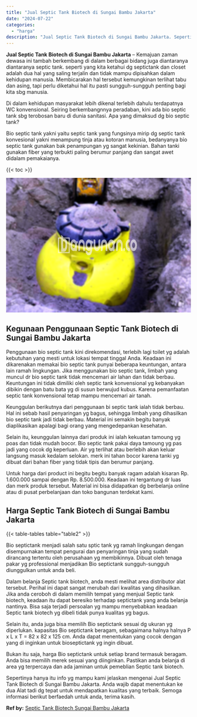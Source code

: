 ```yaml
---
title: "Jual Septic Tank Biotech di Sungai Bambu Jakarta"
date: "2024-07-22"
categories: 
  - "harga"
description: "Jual Septic Tank Biotech di Sungai Bambu Jakarta. Sepertinya hanya itu info yg mampu kami jelaskan mengenai Jual Septic Tank Biotech di Sungai Bambu Jakarta...."
---
```


**Jual Septic Tank Biotech di Sungai Bambu Jakarta** – Kemajuan zaman dewasa ini tambah berkembang di dalam berbagai bidang juga diantaranya diantaranya septic tank. seperti yang kita ketahui dg septictank dan closet adalah dua hal yang saling terjalin dan tidak mampu dipisahkan dalam kehidupan manusia. Membicarakan hal tersebut kemungkinan terlihat tabu dan asing, tapi perlu diketahui hal itu pasti sungguh-sungguh penting bagi kita sbg manusia.

Di dalam kehidupan masyarakat lebih dikenal terlebih dahulu terdapatnya WC konvensional. Seiring berkembangnnya peradaban, kini ada bio septic tank sbg terobosan baru di dunia sanitasi. Apa yang dimaksud dg bio septic tank?

Bio septic tank yakni yaitu septic tank yang fungsinya mirip dg septic tank konvesional yakni menampung tinja atau kotoran manusia, bedanyanya bio septic tank gunakan bak penampungan yg sangat kekinian. Bahan tanki gunakan fiber yang terbukti paling berumur panjang dan sangat awet didalam pemakaianya.

{{< toc >}}

![Jual Septic Tank Biotech di Sungai Bambu Jakarta](/images/jual-bio-septictank-43.png)

## Kegunaan Penggunaan Septic Tank Biotech di Sungai Bambu Jakarta

Penggunaan bio septic tank kini direkomendasi, terlebih lagi toilet yg adalah kebutuhan yang mesti untuk lokasi tempat tinggal Anda. Keadaan ini dikarenakan memakai bio septic tank punyai beberapa keuntungan, antara lain ramah lingkungan. Jika menggunakan bio septic tank, limbah yang muncul dr bio septic tank tidak mencemari air lahan dan tidak berbau. Keuntungan ini tidak dimiliki oleh septic tank konvensional yg kebanyakan dibikin dengan batu bata yg di susun berwujud kubus. Karena pemanfaatan septic tank konvensional tetap mampu mencemari air tanah.

Keunggulan berikutnya dari penggunaan bi septic tank ialah tidak berbau. Hal ini sebab hasil penyaringan yg bagus, sehingga limbah yang dihasilkan bio septic tank jadi tidak berbau. Material ini semakin begitu banyak diaplikasikan apalagi bagi orang yang mengedepankan kesehatan.

Selain itu, keunggulan lainnya dari produk ini ialah kekuatan tamoung yg poas dan tidak mudah bocor. Bio septic tank pakai daya tamoung yg pas jadi yang cocok dg keperluan. Air yg terlihat atau berlebih akan keluar langsung masuk kedalam selokan. merk ini tahan bocor karena tanki yg dibuat dari bahan fiber yang tidak tipis dan berumur panjang.

Untuk harga dari product ini begitu begitu banyak ragam adalah kisaran Rp. 1.600.000 sampai dengan Rp. 8.500.000. Keadaan ini tergantung dr luas dan merk produk tersebut. Material ini bisa didapatkan dg berbelanja online atau di pusat perbelanjaan dan toko bangunan terdekat kami.

## Harga Septic Tank Biotech di Sungai Bambu Jakarta

{{< table-tables table="table2" >}}

Bio septictank menjadi salah satu sptic tank yg ramah lingkungan dengan disempurnakan tempat pengurai dan penyaringan tinja yang sudah dirancang tertentu oleh perusahaan yg membikinnya. Dibuat oleh tenaga pakar yg professional menjadikan Bio septictank sungguh-sungguh diunggulkan untuk anda beli.

Dalam belanja Septic tank biotech, anda mesti melihat area distributor alat tersebut. Perihal ini dapat sangat merubah dari kwalitas yang dihasilkan. Jika anda ceroboh di dalam memilih tempat yang menjual Septic tank biotech, keadaan itu dapat beresiko terhadap septictank yang anda belanja nantinya. Bisa saja terjadi persoalan yg mampu menyebabkan keadaan Septic tank biotech yg dibeli tidak punya kualitas yg bagus.

Selain itu, anda juga bisa memilih Bio septictank sesuai dg ukuran yg diperlukan. kapasitas Bio septictank beragam, sebagaimana halnya halnya P x L x T = 82 x 82 x 125 cm. Anda dapat menentukan yang cocok dengan yang di inginkan untuk bioseptictank yg ingin dibuat.

Bukan itu saja, harga Bio septictank untuk setiap brand termasuk beragam. Anda bisa memilih merek sesuai yang diinginkan. Pastikan anda belanja di area yg terpercaya dan ada jaminan untuk pemeblian Septic tank biotech.

Sepertinya hanya itu info yg mampu kami jelaskan mengenai Jual Septic Tank Biotech di Sungai Bambu Jakarta. Anda wajib dapat menentukan ke dua Alat tadi dg tepat untuk mendapatkan kualitas yang terbaik. Semoga informasi berikut berfaedah untuk anda, terima kasih.

**Ref by:** [Septic Tank Biotech Sungai Bambu Jakarta](https://id.wikipedia.org/wiki/Septic)
